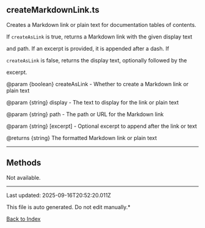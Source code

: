 ## createMarkdownLink.ts





 Creates a Markdown link or plain text for documentation tables of contents.



 If `createAsLink` is true, returns a Markdown link with the given display text

 and path. If an excerpt is provided, it is appended after a dash. If

 `createAsLink` is false, returns the display text, optionally followed by the

 excerpt.



 @param {boolean} createAsLink - Whether to create a Markdown link or plain text

 @param {string} display - The text to display for the link or plain text

 @param {string} path - The path or URL for the Markdown link

 @param {string} [excerpt] - Optional excerpt to append after the link or text

 @returns {string} The formatted Markdown link or plain text

 



---



## Methods



Not available.



---



Last updated: 2025-09-16T20:52:20.011Z



This file is auto generated. Do not edit manually.*



[Back to Index](./index.md)